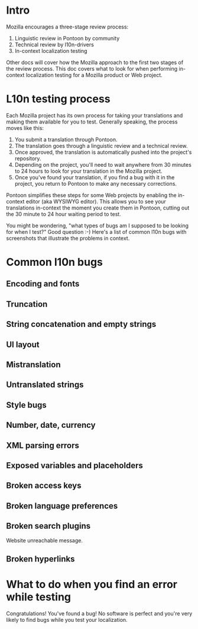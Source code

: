 # Intro
Mozilla encourages a three-stage review process:
1. Linguistic review in Pontoon by community
2. Technical review by l10n-drivers
3. In-context localization testing

Other docs will cover how the Mozilla approach to the first two stages of the review process. This doc covers what to look for when performing in-context localization testing for a Mozilla product or Web project.

# L10n testing process
Each Mozilla project has its own process for taking your translations and making them available for you to test. Generally speaking, the process moves like this:
1. You submit a translation through Pontoon.
2. The translation goes through a linguistic review and a technical review.
3. Once approved, the translation is automatically pushed into the project's repository.
4. Depending on the project, you'll need to wait anywhere from 30 minutes to 24 hours to look for your translation in the Mozilla project.
5. Once you've found your translation, if you find a bug with it in the project, you return to Pontoon to make any necessary corrections.

Pontoon simplifies these steps for some Web projects by enabling the in-context editor (aka WYSIWYG editor). This allows you to see your translations in-context the moment you create them in Pontoon, cutting out the 30 minute to 24 hour waiting period to test.

You might be wondering, "what types of bugs am I supposed to be looking for when I test?" Good question :-) Here's a list of common l10n bugs with screenshots that illustrate the problems in context.

# Common l10n bugs

## Encoding and fonts

## Truncation

## String concatenation and empty strings

## UI layout

## Mistranslation

## Untranslated strings

## Style bugs

## Number, date, currency

## XML parsing errors

## Exposed variables and placeholders

## Broken access keys

## Broken language preferences

## Broken search plugins

Website unreachable message.

## Broken hyperlinks

# What to do when you find an error while testing
Congratulations! You've found a bug! No software is perfect and you're very likely to find bugs while you test your localization.
